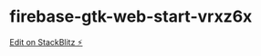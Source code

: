 # firebase-gtk-web-start-vrxz6x

[Edit on StackBlitz ⚡️](https://stackblitz.com/edit/firebase-gtk-web-start-pwt9wt)